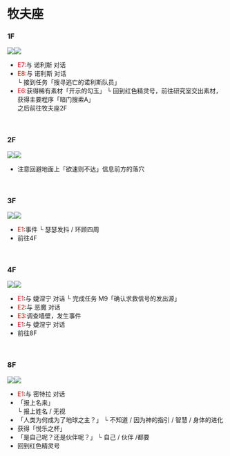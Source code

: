 # 牧夫座  <br>
### 1F<br>

![](../Maps/地图图示.jpg)![](../Maps/Bootes/牧夫座1F.jpg)  <br>
- <font color = "red">E7</font>:与 诺利斯 对话
- <font color = "red">E8</font>:与 诺利斯 对话  
  └ 接到任务「搜寻逃亡的诺利斯队员」  
- <font color = "red">E6</font>:获得稀有素材「开示的勾玉」
  └ 回到红色精灵号，前往研究室交出素材，获得主要程序「暗门搜索A」  
  之后前往牧夫座2F  

<br>

### 2F<br>
![](../Maps/地图图示.jpg)![](../Maps/Bootes/牧夫座2F.jpg)  <br>
- 注意回避地面上「欲速则不达」信息前方的落穴

<br>

### 3F<br>
![](../Maps/地图图示.jpg)![](../Maps/Bootes/牧夫座3F.jpg)  <br>
- <font color = "red">E1</font>:事件
  └ 瑟瑟发抖 / 环顾四周
- 前往4F

<br>

### 4F<br>
![](../Maps/地图图示.jpg)![](../Maps/Bootes/牧夫座4F.jpg)   <br>

- <font color = "red">E1</font>:与 婕涅宁 对话
  └ 完成任务 M9「确认求救信号的发出源」
- <font color = "red">E2</font>:与 恶魔 对话
- <font color = "red">E3</font>:调查墙壁，发生事件
- <font color = "red">E1</font>:与 婕涅宁 对话
- 前往8F

<br>

### 8F<br>
![](../Maps/地图图示.jpg)![](../Maps/Bootes/牧夫座8F.jpg)<br>
- <font color = "red">E1</font>:与 密特拉 对话
- 「报上名来」  
  └ 报上姓名 / 无视
- 「人类为何成为了地球之主？」
  └ 不知道 / 因为神的指引 / 智慧 / 身体的进化  
-  获得「悦乐之杯」
- 「是自己呢？还是伙伴呢？」
  └ 自己 / 伙伴 /都要  
- 回到红色精灵号